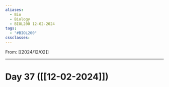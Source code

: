 ```yaml
---
aliases:
  - Bio
  - Biology
  - BIOL200 12-02-2024
tags:
  - "#BIOL200"
cssclasses:
---
```

From: [[2024/12/02]]

------
# Day 37 ([[12-02-2024]]) 

